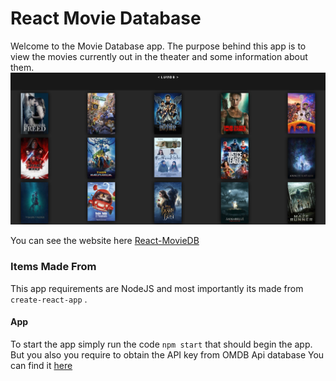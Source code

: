 #               React Movie Database

Welcome to the Movie Database app. The purpose behind this app is to view the movies currently out in the theater and some information about them.
![image](/src/ScreenShot.png)

You can see the website here
[React-MovieDB](https://moviedb22222222.herokuapp.com/)

### Items Made From
This app requirements are NodeJS and most importantly its made from `create-react-app` .

#### App
To start the app simply run the code `npm start`
that should begin the app. 
But you also you require to obtain the API key from OMDB Api database
You can find it [here](http://www.omdbapi.com/)





